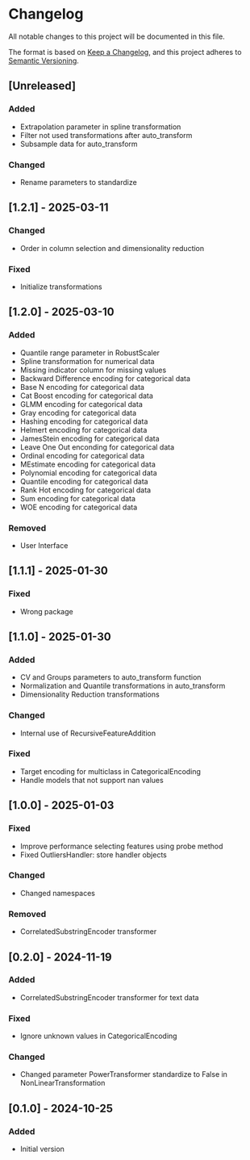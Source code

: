 # Changelog

All notable changes to this project will be documented in this file.

The format is based on [Keep a Changelog](https://keepachangelog.com/en/1.1.0/),
and this project adheres to [Semantic Versioning](https://semver.org/spec/v2.0.0.html).

## [Unreleased]

### Added

- Extrapolation parameter in spline transformation
- Filter not used transformations after auto_transform
- Subsample data for auto_transform

### Changed

- Rename parameters to standardize

## [1.2.1] - 2025-03-11

### Changed

- Order in column selection and dimensionality reduction

### Fixed

- Initialize transformations

## [1.2.0] - 2025-03-10

### Added

- Quantile range parameter in RobustScaler
- Spline transformation for numerical data
- Missing indicator column for missing values
- Backward Difference encoding for categorical data
- Base N encoding for categorical data
- Cat Boost encoding for categorical data
- GLMM encoding for categorical data
- Gray encoding for categorical data
- Hashing encoding for categorical data
- Helmert encoding for categorical data
- JamesStein encoding for categorical data
- Leave One Out enconding for categorical data
- Ordinal encoding for categorical data
- MEstimate encoding for categorical data
- Polynomial encoding for categorical data
- Quantile encoding for categorical data
- Rank Hot encoding for categorical data
- Sum encoding for categorical data
- WOE encoding for categorical data

### Removed

- User Interface

## [1.1.1] - 2025-01-30

### Fixed

- Wrong package

## [1.1.0] - 2025-01-30

### Added

- CV and Groups parameters to auto_transform function
- Normalization and Quantile transformations in auto_transform
- Dimensionality Reduction transformations

### Changed

- Internal use of RecursiveFeatureAddition

### Fixed

- Target encoding for multiclass in CategoricalEncoding
- Handle models that not support nan values

## [1.0.0] - 2025-01-03

### Fixed

- Improve performance selecting features using probe method
- Fixed OutliersHandler: store handler objects

### Changed

- Changed namespaces

### Removed

- CorrelatedSubstringEncoder transformer

## [0.2.0] - 2024-11-19

### Added

- CorrelatedSubstringEncoder transformer for text data

### Fixed

- Ignore unknown values in CategoricalEncoding

### Changed

- Changed parameter PowerTransformer standardize to False in NonLinearTransformation

## [0.1.0] - 2024-10-25

### Added

- Initial version
